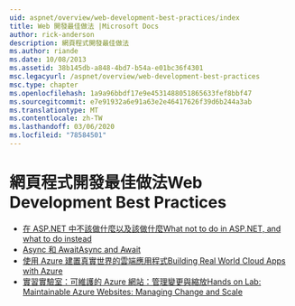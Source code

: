 ```yaml
---
uid: aspnet/overview/web-development-best-practices/index
title: Web 開發最佳做法 |Microsoft Docs
author: rick-anderson
description: 網頁程式開發最佳做法
ms.author: riande
ms.date: 10/08/2013
ms.assetid: 38b145db-a848-4bd7-b54a-e01bc36f4301
msc.legacyurl: /aspnet/overview/web-development-best-practices
msc.type: chapter
ms.openlocfilehash: 1a9a96bbdf17e9e4531488051865633fef8bbf47
ms.sourcegitcommit: e7e91932a6e91a63e2e46417626f39d6b244a3ab
ms.translationtype: MT
ms.contentlocale: zh-TW
ms.lasthandoff: 03/06/2020
ms.locfileid: "78584501"
---
```

# <a name="web-development-best-practices"></a><span data-ttu-id="a1c2f-103">網頁程式開發最佳做法</span><span class="sxs-lookup"><span data-stu-id="a1c2f-103">Web Development Best Practices</span></span>

- [<span data-ttu-id="a1c2f-104">在 ASP.NET 中不該做什麼以及該做什麼</span><span class="sxs-lookup"><span data-stu-id="a1c2f-104">What not to do in ASP.NET, and what to do instead</span></span>](what-not-to-do-in-aspnet-and-what-to-do-instead.md)
- [<span data-ttu-id="a1c2f-105">Async 和 Await</span><span class="sxs-lookup"><span data-stu-id="a1c2f-105">Async and Await</span></span>](async-and-await.md)
- [<span data-ttu-id="a1c2f-106">使用 Azure 建置真實世界的雲端應用程式</span><span class="sxs-lookup"><span data-stu-id="a1c2f-106">Building Real World Cloud Apps with Azure</span></span>](../developing-apps-with-windows-azure/building-real-world-cloud-apps-with-windows-azure/index.md)
- [<span data-ttu-id="a1c2f-107">實習實驗室：可維護的 Azure 網站：管理變更與縮放</span><span class="sxs-lookup"><span data-stu-id="a1c2f-107">Hands on Lab: Maintainable Azure Websites: Managing Change and Scale</span></span>](../developing-apps-with-windows-azure/maintainable-azure-websites-managing-change-and-scale.md)
